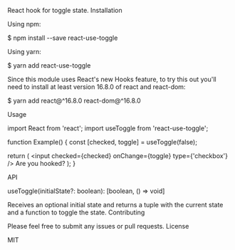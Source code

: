 React hook for toggle state.
Installation

Using npm:

$ npm install --save react-use-toggle

Using yarn:

$ yarn add react-use-toggle

Since this module uses React's new Hooks feature, to try this out you'll need to install at least version 16.8.0 of react and react-dom:

$ yarn add react@^16.8.0 react-dom@^16.8.0

Usage

import React from 'react';
import useToggle from 'react-use-toggle';

function Example() {
  const [checked, toggle] = useToggle(false);

  return (
    <label>
      <input checked={checked} onChange={toggle} type={'checkbox'} />
      Are you hooked?
    </label>
  );
}

API

useToggle(initialState?: boolean): [boolean, () => void]

Receives an optional initial state and returns a tuple with the current state and a function to toggle the state.
Contributing

Please feel free to submit any issues or pull requests.
License

MIT
